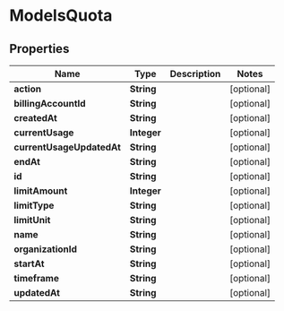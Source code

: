 

# ModelsQuota


## Properties

| Name | Type | Description | Notes |
|------------ | ------------- | ------------- | -------------|
|**action** | **String** |  |  [optional] |
|**billingAccountId** | **String** |  |  [optional] |
|**createdAt** | **String** |  |  [optional] |
|**currentUsage** | **Integer** |  |  [optional] |
|**currentUsageUpdatedAt** | **String** |  |  [optional] |
|**endAt** | **String** |  |  [optional] |
|**id** | **String** |  |  [optional] |
|**limitAmount** | **Integer** |  |  [optional] |
|**limitType** | **String** |  |  [optional] |
|**limitUnit** | **String** |  |  [optional] |
|**name** | **String** |  |  [optional] |
|**organizationId** | **String** |  |  [optional] |
|**startAt** | **String** |  |  [optional] |
|**timeframe** | **String** |  |  [optional] |
|**updatedAt** | **String** |  |  [optional] |



